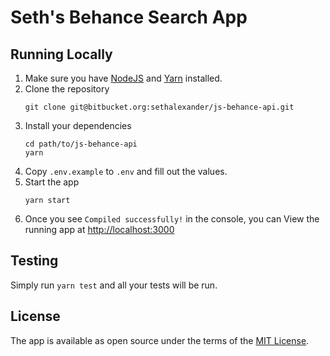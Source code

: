 # Seth's Behance Search App #

## Running Locally ##

1.  Make sure you have [NodeJS](https://nodejs.org/) and [Yarn](https://yarnpkg.com) installed.  
2.  Clone the repository
    ```shell
    git clone git@bitbucket.org:sethalexander/js-behance-api.git
    ```
3.  Install your dependencies  
    ```shell
    cd path/to/js-behance-api  
    yarn
    ```
4.  Copy `.env.example` to `.env` and fill out the values.  
5.  Start the app  
    ```shell
    yarn start
    ```
6.  Once you see `Compiled successfully!` in the console, you can View the running app at [http://localhost:3000](http://localhost:3000)

## Testing ##

Simply run `yarn test` and all your tests will be run.

## License ##

The app is available as open source under the terms of the [MIT License](https://bitbucket.org/sethalexander/js-behance-api/src/66c730d7cef6227773c554ea21d9ecd526d868ba/LICENSE?at=master&fileviewer=file-view-default).